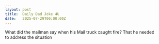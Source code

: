 ```yaml
---
layout: post
title:  Daily Dad Joke 4U
date:   2025-07-29T00:00:00Z
---
```

What did the mailman say when his Mail truck caught fire? That he needed to address the situation
